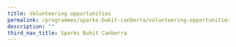 ```yaml
---
title: Volunteering opportunities
permalink: /programmes/sparks-bukit-canberra/volunteering-opportunities/
description: ""
third_nav_title: Sparks Bukit Canberra
---
```

